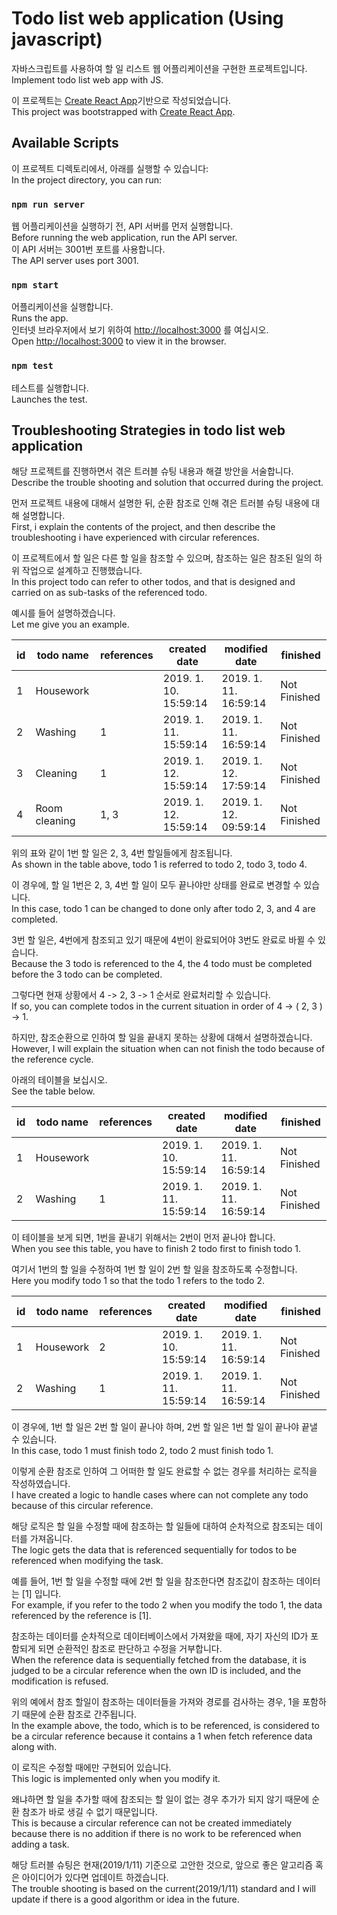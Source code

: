 # Todo list web application (Using javascript)

자바스크립트를 사용하여 할 일 리스트 웹 어플리케이션을 구현한 프로젝트입니다.<br>
Implement todo list web app with JS.

이 프로젝트는 [Create React App](https://github.com/facebook/create-react-app)기반으로 작성되었습니다.<br>
This project was bootstrapped with [Create React App](https://github.com/facebook/create-react-app).

## Available Scripts

이 프로젝트 디렉토리에서, 아래를 실행할 수 있습니다:<br>
In the project directory, you can run:

### `npm run server`

웹 어플리케이션을 실행하기 전, API 서버를 먼저 실행합니다.<br>
Before running the web application, run the API server.<br>
이 API 서버는 3001번 포트를 사용합니다.<br>
The API server uses port 3001.

### `npm start`

어플리케이션을 실행합니다.<br>
Runs the app.<br>
인터넷 브라우저에서 보기 위하여 [http://localhost:3000](http://localhost:3000) 를 여십시오.<br>
Open [http://localhost:3000](http://localhost:3000) to view it in the browser.

### `npm test`

테스트를 실행합니다.<br>
Launches the test.<br>



## Troubleshooting Strategies in todo list web application

해당 프로젝트를 진행하면서 겪은 트러블 슈팅 내용과 해결 방안을 서술합니다.<br>
Describe the trouble shooting and solution that occurred during the project.<br>

먼저 프로젝트 내용에 대해서 설명한 뒤, 순환 참조로 인해 겪은 트러블 슈팅 내용에 대해 설명합니다.<br>
First, i explain the contents of the project, and then describe the troubleshooting i have experienced with circular references.

이 프로젝트에서 할 일은 다른 할 일을 참조할 수 있으며, 참조하는 일은 참조된 일의 하위 작업으로 설계하고 진행했습니다.<br>
In this project todo can refer to other todos, and that is designed and carried on as sub-tasks of the referenced todo.

예시를 들어 설명하겠습니다.<br>
Let me give you an example.


id | todo name | references | created date | modified date | finished
---|-----------|------------|--------------|---------------|----------
1 | Housework | | 2019. 1. 10. 15:59:14 | 2019. 1. 11. 16:59:14 | Not Finished
2 | Washing | 1 | 2019. 1. 11. 15:59:14 | 2019. 1. 11. 16:59:14 | Not Finished
3 | Cleaning | 1 | 2019. 1. 12. 15:59:14 | 2019. 1. 12. 17:59:14 | Not Finished
4 | Room cleaning | 1, 3 | 2019. 1. 12. 15:59:14 | 2019. 1. 12. 09:59:14 | Not Finished

위의 표와 같이 1번 할 일은 2, 3, 4번 할일들에게 참조됩니다.<br>
As shown in the table above, todo 1 is referred to todo 2, todo 3, todo 4.

이 경우에, 할 일 1번은 2, 3, 4번 할 일이 모두 끝나야만 상태를 완료로 변경할 수 있습니다.<br>
In this case, todo 1 can be changed to done only after todo 2, 3, and 4 are completed.

3번 할 일은, 4번에게 참조되고 있기 때문에 4번이 완료되어야 3번도 완료로 바뀔 수 있습니다.<br>
Because the 3 todo is referenced to the 4, the 4 todo must be completed before the 3 todo can be completed.

그렇다면 현재 상황에서 4 -> 2, 3 -> 1 순서로 완료처리할 수 있습니다.<br>
If so, you can complete todos in the current situation in order of 4 -> ( 2, 3 ) -> 1.

하지만, 참조순환으로 인하여 할 일을 끝내지 못하는 상황에 대해서 설명하겠습니다.<br>
However, I will explain the situation when can not finish the todo because of the reference cycle.

아래의 테이블을 보십시오.<br>
See the table below.


id | todo name | references | created date | modified date | finished
---|-----------|------------|--------------|---------------|----------
1 | Housework | | 2019. 1. 10. 15:59:14 | 2019. 1. 11. 16:59:14 | Not Finished
2 | Washing | 1 | 2019. 1. 11. 15:59:14 | 2019. 1. 11. 16:59:14 | Not Finished

이 테이블을 보게 되면, 1번을 끝내기 위해서는 2번이 먼저 끝나야 합니다.<br>
When you see this table, you have to finish 2 todo first to finish todo 1.

여기서 1번의 할 일을 수정하여 1번 할 일이 2번 할 일을 참조하도록 수정합니다.<br>
Here you modify todo 1 so that the todo 1 refers to the todo 2.


id | todo name | references | created date | modified date | finished
---|-----------|------------|--------------|---------------|----------
1 | Housework | 2 | 2019. 1. 10. 15:59:14 | 2019. 1. 11. 16:59:14 | Not Finished
2 | Washing | 1 | 2019. 1. 11. 15:59:14 | 2019. 1. 11. 16:59:14 | Not Finished


이 경우에, 1번 할 일은 2번 할 일이 끝나야 하며, 2번 할 일은 1번 할 일이 끝나야 끝낼 수 있습니다.<br>
In this case, todo 1 must finish todo 2, todo 2 must finish todo 1.


이렇게 순환 참조로 인하여 그 어떠한 할 일도 완료할 수 없는 경우를 처리하는 로직을 작성하였습니다.<br>
I have created a logic to handle cases where can not complete any todo because of this circular reference.

해당 로직은 할 일을 수정할 때에 참조하는 할 일들에 대하여 순차적으로 참조되는 데이터를 가져옵니다.<br>
The logic gets the data that is referenced sequentially for todos to be referenced when modifying the task.

예를 들어, 1번 할 일을 수정할 때에 2번 할 일을 참조한다면 참조값이 참조하는 데이터는 [1] 입니다.<br>
For example, if you refer to the todo 2 when you modify the todo 1, the data referenced by the reference is [1].

참조하는 데이터를 순차적으로 데이터베이스에서 가져왔을 때에, 자기 자신의 ID가 포함되게 되면 순환적인 참조로 판단하고 수정을 거부합니다.<br>
When the reference data is sequentially fetched from the database, it is judged to be a circular reference when the own ID is included, and the modification is refused.

위의 예에서 참조 할일이 참조하는 데이터들을 가져와 경로를 검사하는 경우, 1을 포함하기 때문에 순환 참조로 간주됩니다.<br>
In the example above, the todo, which is to be referenced, is considered to be a circular reference because it contains a 1 when fetch reference data along with.

이 로직은 수정할 때에만 구현되어 있습니다. <br>
This logic is implemented only when you modify it. 

왜냐하면 할 일을 추가할 때에 참조되는 할 일이 없는 경우 추가가 되지 않기 때문에 순환 참조가 바로 생길 수 없기 때문입니다.<br>
This is because a circular reference can not be created immediately because there is no addition if there is no work to be referenced when adding a task.

해당 트러블 슈팅은 현재(2019/1/11) 기준으로 고안한 것으로, 앞으로 좋은 알고리즘 혹은 아이디어가 있다면 업데이트 하겠습니다.<br>
The trouble shooting is based on the current(2019/1/11) standard and I will update if there is a good algorithm or idea in the future.